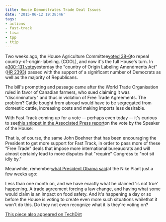 ```yaml
---
title: House Demonstrates Trade Deal Issues
date: '2015-06-12 19:38:46'
tags:
- actions
- fast-track
- tisa
- tpp
- ttip
---
```


Two weeks ago, the House Agriculture Committee[voted 38-6](https://www.techdirt.com/articles/20150527/09320831127/even-before-tpp-ttip-us-already-being-forced-to-change-laws-trade-agreements.shtml)to repeal country-of-origin-labeling. (COOL), and now it's the full House's turn. In a[300-131 vote](http://clerk.house.gov/evs/2015/roll333.xml)yesterday the "country of Origin Labeling Amendments Act" ([HR 2393](https://www.govtrack.us/congress/bills/114/hr2393/text)) passed with the support of a significant number of Democrats as well as the majority of Republicans.


The bill's prompting and passage came after the World Trade Organisation ruled in favor of Canadian farmers, who sued claiming it was "discriminatory" and thus in violation of Free Trade Agreements. The problem? Cattle bought from abroad would have to be segregated from domestic cattle, increasing costs and making imports less desirable.


With Fast Track coming up for a vote -- perhaps even today -- it's curious to see[this snippet in the Associated Press report](http://abcnews.go.com/Health/wireStory/house-votes-repeal-country-origin-labeling-meat-31684167)on the vote by the Speaker of the House:<!--more-->



That is, of course, the same John Boehner that has been encouraging the President to get more support for Fast Track, in order to pass more of these "Free Trade" deals that impose more international bureaucrats and will almost certainly lead to more disputes that "require" Congress to "not sit idly by."


Meanwhile, remember[what President Obama said](http://www.oregonlive.com/politics/index.ssf/2015/05/read_obamas_speech_at_nike_ful.html)at the Nike Plant just a few weeks ago:



Less than one month on, and we have exactly what he claimed 'is not true' happening. A trade agreement forcing a law change, and having what some would claim is an impact on food safety. And it's happening a day or so before the House is voting to create even more such situations whilethat it won't do this. Do they not even recognize what it is they're voting on?

[This piece also appeared on TechDirt](https://www.techdirt.com/articles/20150611/15533031317/house-votes-to-change-law-due-to-trade-agreement-while-insisting-that-trade-agreements-dont-change-laws.shtml)
